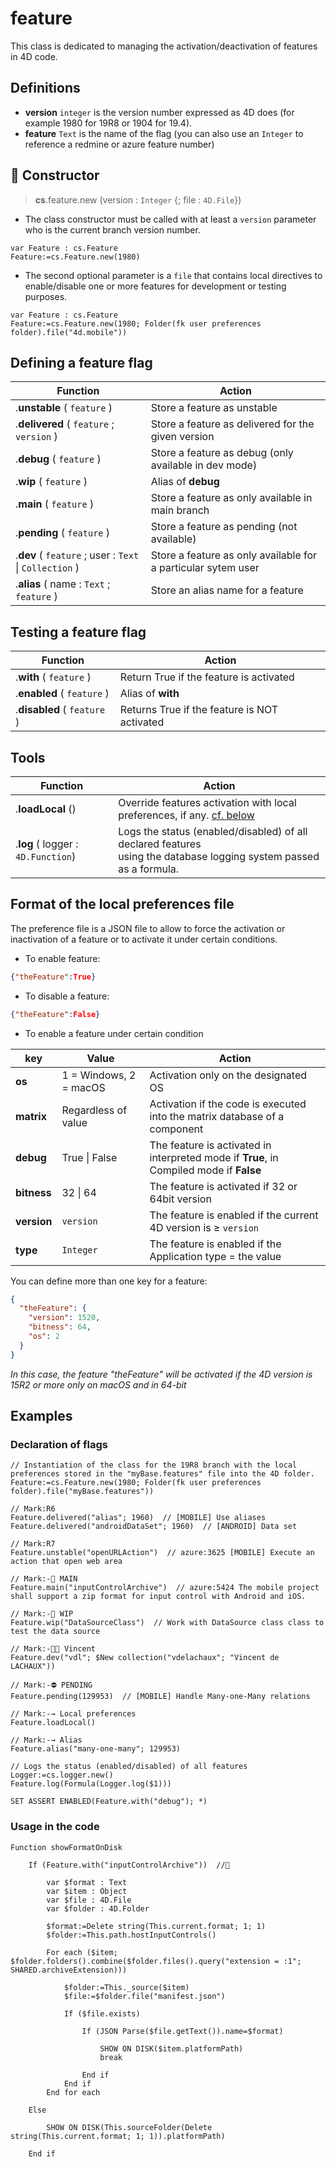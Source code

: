 <!-- Type your summary here -->
# feature

This class is dedicated to managing the activation/deactivation of features in 4D code.

## Definitions

* **version** `integer` is the version number expressed as 4D does (for example 1980 for 19R8 or 1904 for 19.4).
* **feature** `Text` is the name of the flag (you can also use an `Integer` to reference a redmine or azure feature number)

## 🔸 Constructor

> **cs**.feature.new (version : `Integer` {; file : `4D.File`})

* The class constructor must be called with at least a `version` parameter who is the current branch version number.

```4dvar Feature : cs.FeatureFeature:=cs.Feature.new(1980)```

* The second optional parameter is a `file` that contains local directives to enable/disable one or more features for development or testing purposes.

```4d
var Feature : cs.FeatureFeature:=cs.Feature.new(1980; Folder(fk user preferences folder).file("4d.mobile"))
```

## <a name="define">Defining a feature flag</a>

|Function|Action|
|--------|------|   
|.**unstable** ( `feature` ) | Store a feature as unstable
|.**delivered** ( `feature` ; `version` ) | Store a feature as delivered for the given version
|.**debug** ( `feature` ) | Store a feature as debug (only available in dev mode)
|.**wip** ( `feature` ) | Alias of **debug**
|.**main** ( `feature` ) | Store a feature as only available in main branch
|.**pending** ( `feature` ) | Store a feature as pending (not available)
|.**dev** ( `feature` ; user : `Text` \| `Collection` ) | Store a feature as only available for a particular sytem user
|.**alias** ( name : `Text` ; `feature` ) | Store an alias name for a feature

## <a name="testing">Testing a feature flag</a>

|Function|Action|
|--------|------|   
|.**with** ( `feature` ) | Return True if the feature is activated
|.**enabled** ( `feature` ) | Alias of **with**
|.**disabled** ( `feature` ) | Returns True if the feature is NOT activated

## <a name="tools">Tools</a>

|Function|Action|
|--------|------|   
|.**loadLocal** () | Override features activation with local preferences, if any. [cf. below](#localPreferences)
|.**log** ( logger : `4D.Function`) | Logs the status (enabled/disabled) of all declared features<br>using the database logging system passed as a formula.

## <a name="localPreferences">Format of the local preferences file</a>

The preference file is a JSON file to allow to force the activation or inactivation of a feature or to activate it under certain conditions.

* To enable feature:

```json
{"theFeature":True}
```

* To disable a feature:

```json
{"theFeature":False}
```

* To enable a feature under certain condition
 
|key|Value|Action|
|--------|------|------|   
| **os** | 1 = Windows, 2 = macOS | Activation only on the designated OS
| **matrix** | Regardless of value | Activation if the code is executed into the matrix database of a component
| **debug** | True \| False | The feature is activated in interpreted mode if **True**, in Compiled mode if **False** 
| **bitness** | 32 \| 64 | The feature is activated if 32 or 64bit version 
| **version** | `version` | The feature is enabled if the current 4D version is ≥ `version`
| **type** | `Integer` | The feature is enabled if the Application type = the value

You can define more than one key for a feature:

```json
{
  "theFeature": {
    "version": 1520,
    "bitness": 64,
    "os": 2
  }
}
```
*In this case, the feature "theFeature" will be activated if the 4D version is 15R2 or more only on macOS and in 64-bit*

## Examples

### Declaration of flags

```4d
// Instantiation of the class for the 19R8 branch with the local preferences stored in the "myBase.features" file into the 4D folder.
Feature:=cs.Feature.new(1980; Folder(fk user preferences folder).file("myBase.features"))

// Mark:R6Feature.delivered("alias"; 1960)  // [MOBILE] Use aliasesFeature.delivered("androidDataSet"; 1960)  // [ANDROID] Data set

// Mark:R7
Feature.unstable("openURLAction")  // azure:3625 [MOBILE] Execute an action that open web area

// Mark:-🚧 MAINFeature.main("inputControlArchive")  // azure:5424 The mobile project shall support a zip format for input control with Android and iOS.

// Mark:-🚧 WIP
Feature.wip("DataSourceClass")  // Work with DataSource class class to test the data source

// Mark:-👴🏻 VincentFeature.dev("vdl"; $New collection("vdelachaux"; "Vincent de LACHAUX"))

// Mark:-⛔ PENDINGFeature.pending(129953)  // [MOBILE] Handle Many-one-Many relations

// Mark:-→ Local preferencesFeature.loadLocal()

// Mark:-→ AliasFeature.alias("many-one-many"; 129953)

// Logs the status (enabled/disabled) of all features
Logger:=cs.logger.new()Feature.log(Formula(Logger.log($1)))

SET ASSERT ENABLED(Feature.with("debug"); *)
```

### Usage in the code

```4d
Function showFormatOnDisk		If (Feature.with("inputControlArchive"))  //🚧				var $format : Text		var $item : Object		var $file : 4D.File		var $folder : 4D.Folder				$format:=Delete string(This.current.format; 1; 1)		$folder:=This.path.hostInputControls()				For each ($item; $folder.folders().combine($folder.files().query("extension = :1"; SHARED.archiveExtension)))						$folder:=This._source($item)			$file:=$folder.file("manifest.json")						If ($file.exists)								If (JSON Parse($file.getText()).name=$format)										SHOW ON DISK($item.platformPath)					break									End if 			End if 		End for each 			Else 				SHOW ON DISK(This.sourceFolder(Delete string(This.current.format; 1; 1)).platformPath)			End if
```

